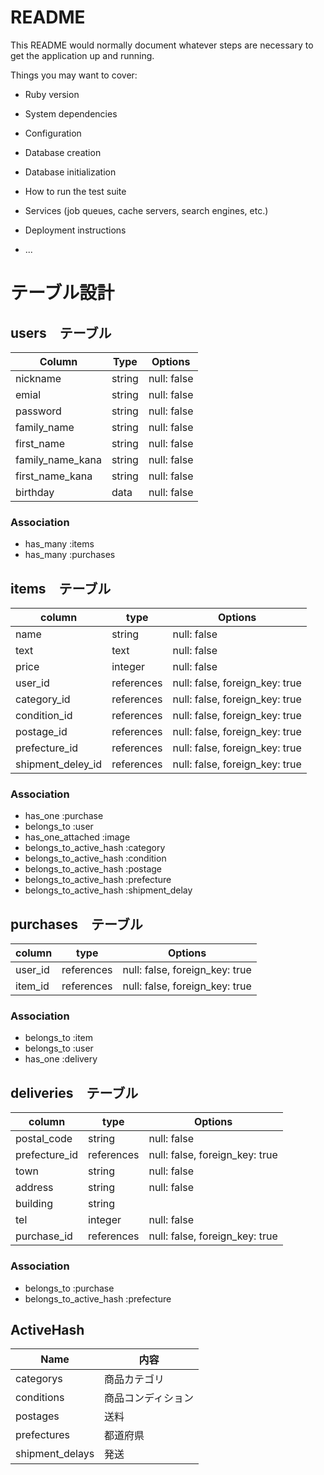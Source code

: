 # README

This README would normally document whatever steps are necessary to get the
application up and running.

Things you may want to cover:

* Ruby version

* System dependencies

* Configuration

* Database creation

* Database initialization

* How to run the test suite

* Services (job queues, cache servers, search engines, etc.)

* Deployment instructions

* ...
# テーブル設計

## users　テーブル

| Column            | Type    | Options     |
|-------------------|---------|-------------|
| nickname          | string  | null: false |
| emial             | string  | null: false |
| password          | string  | null: false |
| family_name       | string  | null: false |
| first_name        | string  | null: false |
| family_name_kana  | string  | null: false |
| first_name_kana   | string  | null: false |
| birthday          | data    | null: false |

### Association
- has_many  :items
- has_many  :purchases

## items　テーブル

| column            | type        | Options                        |
|-------------------|-------------|--------------------------------|
| name              | string      | null: false                    |
| text              | text        | null: false                    |
| price             | integer     | null: false                    |
| user_id           | references  | null: false, foreign_key: true |
| category_id       | references  | null: false, foreign_key: true |
| condition_id      | references  | null: false, foreign_key: true |
| postage_id        | references  | null: false, foreign_key: true |
| prefecture_id     | references  | null: false, foreign_key: true |
| shipment_deley_id | references  | null: false, foreign_key: true |

### Association
- has_one                 :purchase
- belongs_to              :user
- has_one_attached        :image
- belongs_to_active_hash  :category
- belongs_to_active_hash  :condition
- belongs_to_active_hash  :postage
- belongs_to_active_hash  :prefecture
- belongs_to_active_hash  :shipment_delay

## purchases　テーブル

| column  | type        | Options                         |
|---------|-------------|---------------------------------|
| user_id | references  | null: false, foreign_key: true  |
| item_id | references  | null: false, foreign_key: true  |

### Association
- belongs_to              :item
- belongs_to              :user
- has_one                 :delivery

## deliveries　テーブル

| column          | type        | Options                         |
|-----------------|-------------|---------------------------------|
| postal_code     | string      | null: false                     |
| prefecture_id   | references  | null: false, foreign_key: true  |
| town            | string      | null: false                     |
| address         | string      | null: false                     |
| building        | string      |                                 |
| tel             | integer     | null: false                     |
| purchase_id     | references  | null: false, foreign_key: true  |

### Association
- belongs_to              :purchase
- belongs_to_active_hash  :prefecture



## ActiveHash
| Name            | 内容                |
|-----------------|---------------------|
| categorys       | 商品カテゴリ        |
| conditions      | 商品コンディション  |
| postages        | 送料                |
| prefectures     | 都道府県            |
| shipment_delays | 発送                |

